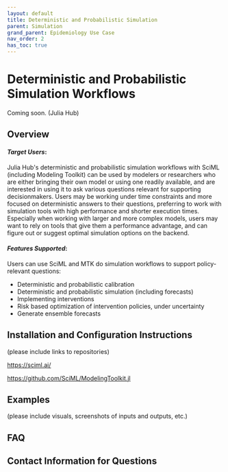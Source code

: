 ```yaml
---
layout: default
title: Deterministic and Probabilistic Simulation
parent: Simulation
grand_parent: Epidemiology Use Case
nav_order: 2
has_toc: true
---
```

# Deterministic and Probabilistic Simulation Workflows

Coming soon. (Julia Hub)

## Overview

#### *Target Users*: 
Julia Hub's deterministic and probabilistic simulation workflows with SciML (including Modeling Toolkit) can be used by modelers or researchers who are either bringing their own model or using one readily available, and are interested in using it to ask various questions relevant for supporting decisionmakers. Users may be working under time constraints and more focused on deterministic answers to their questions, preferring to work with simulation tools with high performance and shorter execution times. Especially when working with larger and more complex models, users may want to rely on tools that give them a performance advantage, and can figure out or suggest optimal simulation options on the backend.

#### *Features Supported*: 
Users can use SciML and MTK do simulation workflows to support policy-relevant questions:
*	Deterministic and probabilistic calibration 
*	Deterministic and probabilistic simulation (including forecasts)
*	Implementing interventions
*	Risk based optimization of intervention policies, under uncertainty
*	Generate ensemble forecasts


## Installation and Configuration Instructions
(please include links to repositories)

https://sciml.ai/ 

https://github.com/SciML/ModelingToolkit.jl 

## Examples
(please include visuals, screenshots of inputs and outputs, etc.)

## FAQ

## Contact Information for Questions